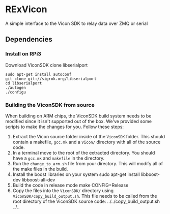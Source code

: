 # RExVicon
A simple interface to the Vicon SDK to relay data over ZMQ or serial


## Dependencies


### Install on RPi3
Download ViconSDK
clone libserialport
```
sudo apt-get install autoconf
git clone git://sigrok.org/libserialport
cd libserialport
./autogen
./configu
```

### Building the ViconSDK from source
When building on ARM chips, the ViconSDK build system needs to be modified since it isn't supported out of the box. We've provided some scripts to make the changes for you. Follow these steps:
1. Extract the Vicon source folder inside of the `ViconSDK` folder. This should contain a makefile, `gcc.mk` and a `Vicon/` directory with all of the source code.
2. In a terminal move to the root of the extracted directory. You should have a `gcc.mk` and `makefile` in the directory.
3. Run the `change_to_arm.sh` file from your directory. This will modify all of the make files in the build.
4. Install the boost libraries on your system
    sudo apt-get install libboost-dev libboost-all-dev
5. Build the code in release mode
    make CONFIG=Release
6. Copy the files into the `ViconSDK/` directory using `ViconSDK/copy_build_output.sh`. This file needs to be called from the root directory of the ViconSDK source code:
   ../../copy_build_output.sh ../..
